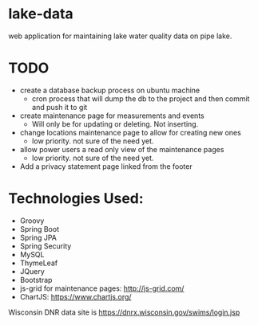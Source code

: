 # lake-data
web application for maintaining lake water quality data on pipe lake.

# TODO
 - create a database backup process on ubuntu machine
    - cron process that will dump the db to the project and then commit and push it to git
 - create maintenance page for measurements and events
    - Will only be for updating or deleting. Not inserting.
 - change locations maintenance page to allow for creating new ones
    - low priority. not sure of the need yet.
 - allow power users a read only view of the maintenance pages
    - low priority. not sure of the need yet.
  - Add a privacy statement page linked from the footer

# Technologies Used:
- Groovy
- Spring Boot
- Spring JPA
- Spring Security
- MySQL
- ThymeLeaf
- JQuery
- Bootstrap
- js-grid for maintenance pages: http://js-grid.com/
- ChartJS: https://www.chartjs.org/

Wisconsin DNR data site is https://dnrx.wisconsin.gov/swims/login.jsp
